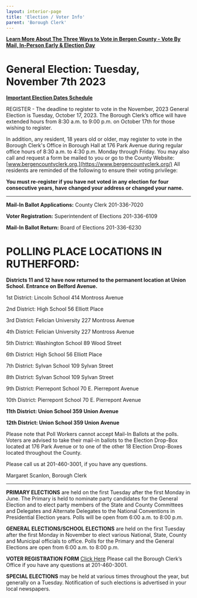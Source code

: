 ```yaml
---
layout: interior-page
title: 'Election / Voter Info'
parent: 'Borough Clerk'
---
```


[**Learn More About The Three Ways to Vote in Bergen County - Vote By Mail, In-Person Early & Election Day**](https://nj.gov/state/elections/vote-how-to.shtml)

# General Election: Tuesday, November 7th 2023

[**Important Election Dates Schedule**](https://storage.googleapis.com/static.rutherford-nj.com/borough-clerk/election-info/Gen%202023.pdf)

REGISTER - The deadline to register to vote in the November, 2023 General Election is Tuesday, October 17, 2023.  The Borough Clerk’s office will have extended hours from 8:30 a.m. to 9:00 p.m. on October 17th  for those wishing to register.   

In addition, any resident, 18 years old or older,  may register to vote in the Borough Clerk's Office in Borough Hall at 176 Park Avenue during regular office hours of 8:30 a.m. to 4:30 p.m. Monday through Friday. You may also call and request a form be mailed to you or go to the County Website: [www.bergencountyclerk.org.](https://www.bergencountyclerk.org/) All residents are reminded of the following to ensure their voting privilege: 

**You must re-register if you have not voted in any election for four consecutive years, have changed your address or changed your name.**

---

**Mail-In Ballot Applications:** County Clerk 201-336-7020

**Voter Registration:** Superintendent of Elections 201-336-6109

**Mail-In Ballot Return:** Board of Elections 201-336-6230


# POLLING PLACE LOCATIONS IN RUTHERFORD:

**Districts 11 and 12 have now returned to the permanent location at Union School. Entrance on Belford Avenue.**


1st District:	Lincoln School		414 Montross Avenue
		
2nd District:	High School		56 Elliott Place

3rd District:   Felician University 	227 Montross Avenue

4th District:	Felician University 	227 Montross Avenue

5th District:	Washington School	89 Wood Street

6th District:	High School		56 Elliott Place

7th District:	Sylvan School		109 Sylvan Street

8th District:	Sylvan School		109 Sylvan Street

9th District:	Pierrepont School	70 E. Pierrepont Avenue

10th District:	Pierrepont School	70 E. Pierrepont Avenue

**11th District:  Union School  		359 Union Avenue**

**12th District:  Union School  		359 Union Avenue**

Please note that Poll Workers cannot accept Mail-In Ballots at the polls.  Voters are advised to take their mail-in ballots to the Election Drop-Box located at 176 Park Avenue or to one of the other 18 Election Drop-Boxes located throughout the County.


Please call us at 201-460-3001, if you have any questions.

Margaret Scanlon, Borough Clerk



---------

**PRIMARY ELECTIONS** are held on the first Tuesday after the first Monday in June. The Primary is held to nominate party candidates for the General Election and to elect party members of the State and County Committees and Delegates and Alternate Delegates to the National Conventions in Presidential Election years. Polls will be open from 6:00 a.m. to 8:00 p.m.

**GENERAL ELECTIONS/SCHOOL ELECTIONS** are held on the first Tuesday after the first Monday in November to elect various National, State, County and Municipal officials to office. Polls for the Primary and the General Elections are open from 6:00 a.m. to 8:00 p.m.

**VOTER REGISTRATION FORM** [Click Here](https://www.state.nj.us/state/elections/voter-registration.shtml)
Please call the Borough Clerk’s Office if you have any questions at 201-460-3001.

**SPECIAL ELECTIONS** may be held at various times throughout the year, but generally on a Tuesday. Notification of such elections is advertised in your local newspapers.


